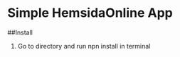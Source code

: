 Simple HemsidaOnline App
================

##Install

1. Go to directory and run npn install in terminal